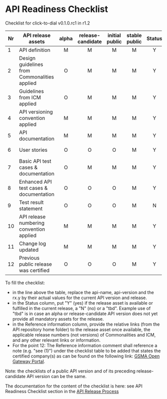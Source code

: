 # API Readiness Checklist

Checklist for click-to-dial v0.1.0.rc1 in r1.2

| Nr | API release assets                           | alpha | release-candidate | initial public | stable public | Status | Reference information                                                                                                     |
| -- | -------------------------------------------- | :---: | :---------------: | :------------: | :-----------: | :----: | ------------------------------------------------------------------------------------------------------------------------- |
| 1  | API definition                               |   M   |         M         |       M       |       M       |   Y   | [/code/API_definitions/click-to-dial.yaml](/code/API_definitions/click-to-dial.yaml)                                         |
| 2  | Design guidelines from Commonalities applied |   O   |         M         |       M       |       M       |   Y   | [r3.2](https://github.com/camaraproject/Commonalities/releases/tag/r3.2)                                                     |
| 3  | Guidelines from ICM applied                  |   O   |         M         |       M       |       M       |   Y   | [r3.2](https://github.com/camaraproject/IdentityAndConsentManagement/releases/tag/r3.2)                                      |
| 4  | API versioning convention applied            |   M   |         M         |       M       |       M       |   Y   |                                                                                                                           |
| 5  | API documentation                            |   M   |         M         |       M       |       M       |   Y   | [/code/API_definitions/click-to-dial_API.md](/code/API_definitions/click-to-dial_API.md)                                     |
| 6  | User stories                                 |   O   |         O         |       O       |       M       |   Y   | [/documentation/API_documentation/click-to-dial_User_Story.md](/documentation/API_documentation/click-to-dial_User_Story.md) |
| 7  | Basic API test cases & documentation         |   O   |         M         |       M       |       M       |   Y   | [/code/Test_definitions](/code/Test_definitions)                                                                             |
| 8  | Enhanced API test cases & documentation      |   O   |         O         |       O       |       M       |   Y   | [/code/Test_definitions](/code/Test_definitions)                                                                             |
| 9  | Test result statement                        |   O   |         O         |       O       |       M       |   N   |                                                                                                                           |
| 10 | API release numbering convention applied     |   M   |         M         |       M       |       M       |   Y   |                                                                                                                           |
| 11 | Change log updated                           |   M   |         M         |       M       |       M       |   Y   | [/CHANGELOG.md](/CHANGELOG.md)                                                                                               |
| 12 | Previous public release was certified        |   O   |         O         |       O       |       M       |   Y   |                                                                                                                           |

To fill the checklist:

- in the line above the table, replace the api-name, api-version and the rx.y by their actual values for the current API version and release.
- in the Status column, put "Y" (yes) if the release asset is available or fulfilled in the current release, a "N" (no) or a "tbd". Example use of "tbd" is in case an alpha or release-candidate API version does not yet provide all mandatory assets for the release.
- in the Reference information column, provide the relative links (from the API repository home folder) to the release asset once available, the applicable release numbers (not versions) of Commonalities and ICM, and any other relevant links or information.
- For the point 12: The Reference information comment shall reference a note (e.g. "see (1)") under the checklist table to be added that states the certified company(s) as can be found on the following link: [GSMA Open Gateway Portal](https://open-gateway.gsma.com/).

Note: the checklists of a public API version and of its preceding release-candidate API version can be the same.

The documentation for the content of the checklist is here: see API Readiness Checklist section in the [API Release Process](https://lf-camaraproject.atlassian)
